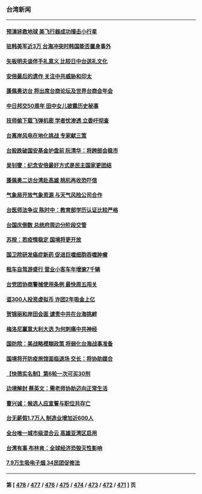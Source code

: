 ### 台湾新闻
---
#### [预演拯救地球 美飞行器成功撞击小行星](../../pages/ncid1349361/n13833749.md) 
#### [驻韩美军近3万 台海冲突时韩国能否置身事外](../../pages/ncid1349361/n13833401.md) 
#### [矢板明夫谈伴手礼意义 比较日中台送礼文化](../../pages/ncid1349361/n13833379.md) 
#### [安倍最后的遗作 关注中共威胁和印太](../../pages/ncid1349361/n13833342.md) 
#### [蓬佩奥访台 将出席台商论坛及世界台商会年会](../../pages/ncid1349361/n13833142.md) 
#### [中日邦交50周年 田中女儿披露历史秘事](../../pages/ncid1349361/n13833154.md) 
#### [技师偷下载飞弹机密 学者忧渗透 立委吁彻查](../../pages/ncid1349361/n13833116.md) 
#### [台离岸风电在地化挑战 专家献三策](../../pages/ncid1349361/n13833093.md) 
#### [台股跌破国安基金护盘前 阮清华：将跨部会稳市](../../pages/ncid1349361/n13833023.md) 
#### [吴钊燮：纪念安倍最好方式是民主国家更团结](../../pages/ncid1349361/n13833098.md) 
#### [蓬佩奥二访台湾赴高雄 桃机再收恐吓信](../../pages/ncid1349361/n13832984.md) 
#### [气象局开放气象资源 与天气风险公司合作](../../pages/ncid1349361/n13833101.md) 
#### [台医师法争议 陈时中：教育部学历认证比较严格](../../pages/ncid1349361/n13833103.md) 
#### [台国庆倒数 总统府周边分阶段交管](../../pages/ncid1349361/n13833113.md) 
#### [苏揆：若疫情稳定 国境将更开放](../../pages/ncid1349361/n13833053.md) 
#### [国卫院研发癌症新药 促进巨噬细胞吞噬肿瘤](../../pages/ncid1349361/n13833121.md) 
#### [租车自驾游盛行 营业小客车年增逾7千辆](../../pages/ncid1349361/n13833119.md) 
#### [台党团协商警械使用条例 最快周五闯关](../../pages/ncid1349361/n13833120.md) 
#### [诓300人投资虚拟币 诈团2年吸金上亿](../../pages/ncid1349361/n13833114.md) 
#### [贺锦丽和岸田会面 谴责中共在台海挑衅](../../pages/ncid1349361/n13833009.md) 
#### [梅洛尼赢意大利大选 为何刺痛中共神经](../../pages/ncid1349361/n13833003.md) 
#### [国防院：美战略模糊政策 将弱化台海战事准备](../../pages/ncid1349361/n13833077.md) 
#### [国境将开防疫旅馆面临退场 交长：将协助媒合](../../pages/ncid1349361/n13833081.md) 
#### [【快筛实名制】第6轮一次可买30剂](../../pages/ncid1349361/n13833057.md) 
#### [边境解封 蔡英文：需老师协助迈向正常生活](../../pages/ncid1349361/n13833082.md) 
#### [曹兴诚：候选人应宣誓与职位共存亡](../../pages/ncid1349361/n13833079.md) 
#### [台无薪假1.7万人 制造业增加近600人](../../pages/ncid1349361/n13833083.md) 
#### [全台唯一城市级混合云 高雄亚湾区启用](../../pages/ncid1349361/n13833058.md) 
#### [台湾有事 布林肯：全球经济恐毁灭性影响](../../pages/ncid1349361/n13832982.md) 
#### [7.9万生吸电子烟 34民团促修法](../../pages/ncid1349361/n13833063.md) 

---
#### 第 [ [478](./478.md) / [477](./477.md) / [476](./476.md) / [475](./475.md) / [474](./474.md) / [473](./473.md) / [472](./472.md) / [471](./471.md) ] 页

